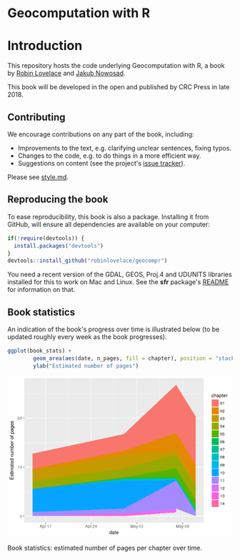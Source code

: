 <!-- README.md is generated from README.Rmd. Please edit that file - rmarkdown::render('README.Rmd', output_format = 'md_document', output_file = 'README.md') -->
Geocomputation with R
=====================

Introduction
============

This repository hosts the code underlying Geocomputation with R, a book by [Robin Lovelace](http://robinlovelace.net/) and [Jakub Nowosad](https://nowosad.github.io/).

This book will be developed in the open and published by CRC Press in late 2018.

Contributing
------------

We encourage contributions on any part of the book, including:

-   Improvements to the text, e.g. clarifying unclear sentences, fixing typos.
-   Changes to the code, e.g. to do things in a more efficient way.
-   Suggestions on content (see the project's [issue tracker](https://github.com/Robinlovelace/geocompr/issues)).

Please see [style.md](https://github.com/Robinlovelace/geocompr/blob/master/style.md).

Reproducing the book
--------------------

To ease reproducibility, this book is also a package. Installing it from GitHub, will ensure all dependencies are available on your computer:

``` r
if(!require(devtools)) {
  install.packages("devtools")
} 
devtools::install_github("robinlovelace/geocompr")
```

You need a recent version of the GDAL, GEOS, Proj.4 and UDUNITS libraries installed for this to work on Mac and Linux. See the **sfr** package's [README](https://github.com/edzer/sfr) for information on that.

Book statistics
---------------

An indication of the book's progress over time is illustrated below (to be updated roughly every week as the book progresses).

``` r
ggplot(book_stats) +
        geom_area(aes(date, n_pages, fill = chapter), position = "stack") +
        ylab("Estimated number of pages")
```

![](README_files/figure-markdown_github/bookstats-1.png)

Book statistics: estimated number of pages per chapter over time.
